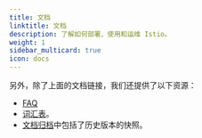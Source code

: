 ```yaml
---
title: 文档
linktitle: 文档
description: 了解如何部署、使用和运维 Istio。
weight: 1
sidebar_multicard: true
icon: docs
---
```


另外，除了上面的文档链接，我们还提供了以下资源：

- [FAQ](/zh/faq)
- [词汇表](/zh/docs/reference/glossary)。
- [文档归档](https://archive.istio.io/)中包括了历史版本的快照。
